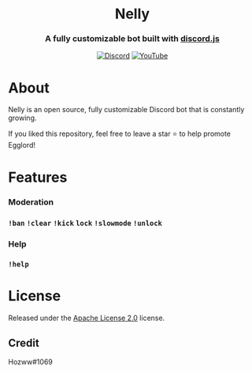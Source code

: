 <h1 align="center">
  <br>
  Nelly
  <br>
</h1>

<h3 align=center>A fully customizable bot built with <a href=https://github.com/discordjs/discord.js>discord.js</a></h3>


<div align=center>


[![Discord](https://img.shields.io/discord/792957761494712360.svg?label=&logo=discord&logoColor=ffffff&color=7389D8&labelColor=6A7EC2)](https://discord.gg/qrJU8amZFz) [![YouTube](https://img.shields.io/badge/YouTube⠀-FF0000?style=flat&logo=youtube&logoColor)](https://www.youtube.com/channel/UCoeP9FXbTZ6h-szYe12hFJw)

</div>
</p>


# About

Nelly is an open source, fully customizable Discord bot that is constantly growing.

If you liked this repository, feel free to leave a star ⭐ to help promote Egglord!

# Features 
### **Moderation**  
### `!ban`  `!clear`  `!kick`  `lock`  `!slowmode`  `!unlock`

### **Help** 
### `!help`

# License 

Released under the [Apache License 2.0](https://github.com/Hozwe/Nelly/blob/main/LICENSE) license.

## Credit

Hozww#1069 
